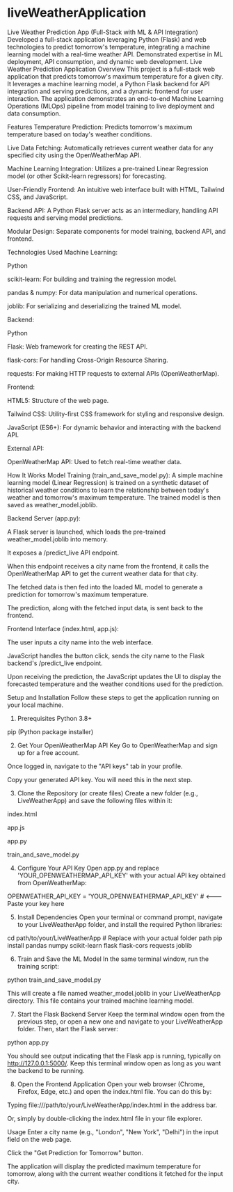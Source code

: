 # liveWeatherApplication
Live Weather Prediction App (Full-Stack with ML &amp; API Integration) Developed a full-stack application leveraging Python (Flask) and web technologies to predict tomorrow's temperature, integrating a machine learning model with a real-time weather API. Demonstrated expertise in ML deployment, API consumption, and dynamic web development.
Live Weather Prediction Application
Overview
This project is a full-stack web application that predicts tomorrow's maximum temperature for a given city. It leverages a machine learning model, a Python Flask backend for API integration and serving predictions, and a dynamic frontend for user interaction. The application demonstrates an end-to-end Machine Learning Operations (MLOps) pipeline from model training to live deployment and data consumption.

Features
Temperature Prediction: Predicts tomorrow's maximum temperature based on today's weather conditions.

Live Data Fetching: Automatically retrieves current weather data for any specified city using the OpenWeatherMap API.

Machine Learning Integration: Utilizes a pre-trained Linear Regression model (or other Scikit-learn regressors) for forecasting.

User-Friendly Frontend: An intuitive web interface built with HTML, Tailwind CSS, and JavaScript.

Backend API: A Python Flask server acts as an intermediary, handling API requests and serving model predictions.

Modular Design: Separate components for model training, backend API, and frontend.

Technologies Used
Machine Learning:

Python

scikit-learn: For building and training the regression model.

pandas & numpy: For data manipulation and numerical operations.

joblib: For serializing and deserializing the trained ML model.

Backend:

Python

Flask: Web framework for creating the REST API.

flask-cors: For handling Cross-Origin Resource Sharing.

requests: For making HTTP requests to external APIs (OpenWeatherMap).

Frontend:

HTML5: Structure of the web page.

Tailwind CSS: Utility-first CSS framework for styling and responsive design.

JavaScript (ES6+): For dynamic behavior and interacting with the backend API.

External API:

OpenWeatherMap API: Used to fetch real-time weather data.

How It Works
Model Training (train_and_save_model.py): A simple machine learning model (Linear Regression) is trained on a synthetic dataset of historical weather conditions to learn the relationship between today's weather and tomorrow's maximum temperature. The trained model is then saved as weather_model.joblib.

Backend Server (app.py):

A Flask server is launched, which loads the pre-trained weather_model.joblib into memory.

It exposes a /predict_live API endpoint.

When this endpoint receives a city name from the frontend, it calls the OpenWeatherMap API to get the current weather data for that city.

The fetched data is then fed into the loaded ML model to generate a prediction for tomorrow's maximum temperature.

The prediction, along with the fetched input data, is sent back to the frontend.

Frontend Interface (index.html, app.js):

The user inputs a city name into the web interface.

JavaScript handles the button click, sends the city name to the Flask backend's /predict_live endpoint.

Upon receiving the prediction, the JavaScript updates the UI to display the forecasted temperature and the weather conditions used for the prediction.

Setup and Installation
Follow these steps to get the application running on your local machine.

1. Prerequisites
Python 3.8+

pip (Python package installer)

2. Get Your OpenWeatherMap API Key
Go to OpenWeatherMap and sign up for a free account.

Once logged in, navigate to the "API keys" tab in your profile.

Copy your generated API key. You will need this in the next step.

3. Clone the Repository (or create files)
Create a new folder (e.g., LiveWeatherApp) and save the following files within it:

index.html

app.js

app.py

train_and_save_model.py

4. Configure Your API Key
Open app.py and replace 'YOUR_OPENWEATHERMAP_API_KEY' with your actual API key obtained from OpenWeatherMap:

OPENWEATHER_API_KEY = 'YOUR_OPENWEATHERMAP_API_KEY' # <--- Paste your key here

5. Install Dependencies
Open your terminal or command prompt, navigate to your LiveWeatherApp folder, and install the required Python libraries:

cd path/to/your/LiveWeatherApp # Replace with your actual folder path
pip install pandas numpy scikit-learn flask flask-cors requests joblib

6. Train and Save the ML Model
In the same terminal window, run the training script:

python train_and_save_model.py

This will create a file named weather_model.joblib in your LiveWeatherApp directory. This file contains your trained machine learning model.

7. Start the Flask Backend Server
Keep the terminal window open from the previous step, or open a new one and navigate to your LiveWeatherApp folder. Then, start the Flask server:

python app.py

You should see output indicating that the Flask app is running, typically on http://127.0.0.1:5000/. Keep this terminal window open as long as you want the backend to be running.

8. Open the Frontend Application
Open your web browser (Chrome, Firefox, Edge, etc.) and open the index.html file. You can do this by:

Typing file:///path/to/your/LiveWeatherApp/index.html in the address bar.

Or, simply by double-clicking the index.html file in your file explorer.

Usage
Enter a city name (e.g., "London", "New York", "Delhi") in the input field on the web page.

Click the "Get Prediction for Tomorrow" button.

The application will display the predicted maximum temperature for tomorrow, along with the current weather conditions it fetched for the input city.
